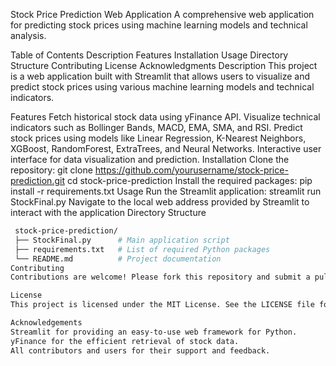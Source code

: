 Stock Price Prediction Web Application
A comprehensive web application for predicting stock prices using machine learning models and technical analysis.

Table of Contents
Description
Features
Installation
Usage
Directory Structure
Contributing
License
Acknowledgments
Description
This project is a web application built with Streamlit that allows users to visualize and predict stock prices using various machine learning models and technical indicators.

Features
Fetch historical stock data using yFinance API.
Visualize technical indicators such as Bollinger Bands, MACD, EMA, SMA, and RSI.
Predict stock prices using models like Linear Regression, K-Nearest Neighbors, XGBoost, RandomForest, ExtraTrees, and Neural Networks.
Interactive user interface for data visualization and prediction.
Installation
Clone the repository:
git clone https://github.com/yourusername/stock-price-prediction.git
cd stock-price-prediction
Install the required packages:
 pip install -r requirements.txt
Usage
Run the Streamlit application:
streamlit run StockFinal.py
Navigate to the local web address provided by Streamlit to interact with the application
Directory Structure
```bash
 stock-price-prediction/
 ├── StockFinal.py      # Main application script
 ├── requirements.txt   # List of required Python packages
 └── README.md          # Project documentation
Contributing
Contributions are welcome! Please fork this repository and submit a pull request for any features, enhancements, or bug fixes.

License
This project is licensed under the MIT License. See the LICENSE file for more details.

Acknowledgements
Streamlit for providing an easy-to-use web framework for Python.
yFinance for the efficient retrieval of stock data.
All contributors and users for their support and feedback.
